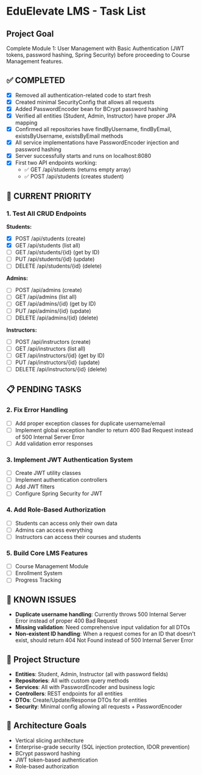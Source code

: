 # EduElevate LMS - Task List

## Project Goal

Complete Module 1: User Management with Basic Authentication (JWT tokens, password hashing, Spring Security) before proceeding to Course Management features.

## ✅ COMPLETED

- [x] Removed all authentication-related code to start fresh
- [x] Created minimal SecurityConfig that allows all requests
- [x] Added PasswordEncoder bean for BCrypt password hashing
- [x] Verified all entities (Student, Admin, Instructor) have proper JPA mapping
- [x] Confirmed all repositories have findByUsername, findByEmail, existsByUsername, existsByEmail methods
- [x] All service implementations have PasswordEncoder injection and password hashing
- [x] Server successfully starts and runs on localhost:8080
- [x] First two API endpoints working:
  - ✅ GET /api/students (returns empty array)
  - ✅ POST /api/students (creates student)

## 🔄 CURRENT PRIORITY

### 1. Test All CRUD Endpoints

**Students:**

- [x] POST /api/students (create)
- [x] GET /api/students (list all)
- [ ] GET /api/students/{id} (get by ID)
- [ ] PUT /api/students/{id} (update)
- [ ] DELETE /api/students/{id} (delete)

**Admins:**

- [ ] POST /api/admins (create)
- [ ] GET /api/admins (list all)
- [ ] GET /api/admins/{id} (get by ID)
- [ ] PUT /api/admins/{id} (update)
- [ ] DELETE /api/admins/{id} (delete)

**Instructors:**

- [ ] POST /api/instructors (create)
- [ ] GET /api/instructors (list all)
- [ ] GET /api/instructors/{id} (get by ID)
- [ ] PUT /api/instructors/{id} (update)
- [ ] DELETE /api/instructors/{id} (delete)

## 📋 PENDING TASKS

### 2. Fix Error Handling

- [ ] Add proper exception classes for duplicate username/email
- [ ] Implement global exception handler to return 400 Bad Request instead of 500 Internal Server Error
- [ ] Add validation error responses

### 3. Implement JWT Authentication System

- [ ] Create JWT utility classes
- [ ] Implement authentication controllers
- [ ] Add JWT filters
- [ ] Configure Spring Security for JWT

### 4. Add Role-Based Authorization

- [ ] Students can access only their own data
- [ ] Admins can access everything
- [ ] Instructors can access their courses and students

### 5. Build Core LMS Features

- [ ] Course Management Module
- [ ] Enrollment System
- [ ] Progress Tracking

## 🐛 KNOWN ISSUES

- **Duplicate username handling**: Currently throws 500 Internal Server Error instead of proper 400 Bad Request
- **Missing validation**: Need comprehensive input validation for all DTOs
- **Non-existent ID handling**: When a request comes for an ID that doesn't exist, should return 404 Not Found instead of 500 Internal Server Error

## 📁 Project Structure

- **Entities**: Student, Admin, Instructor (all with password fields)
- **Repositories**: All with custom query methods
- **Services**: All with PasswordEncoder and business logic
- **Controllers**: REST endpoints for all entities
- **DTOs**: Create/Update/Response DTOs for all entities
- **Security**: Minimal config allowing all requests + PasswordEncoder

## 🎯 Architecture Goals

- Vertical slicing architecture
- Enterprise-grade security (SQL injection protection, IDOR prevention)
- BCrypt password hashing
- JWT token-based authentication
- Role-based authorization
